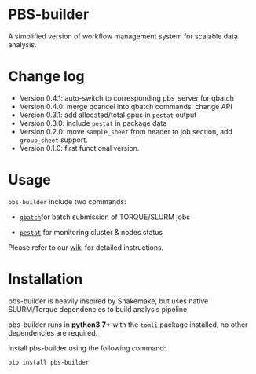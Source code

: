 # PBS-builder

A simplified version of workflow management system for scalable data analysis.

# Change log

- Version 0.4.1: auto-switch to corresponding pbs_server for qbatch
- Version 0.4.0: merge qcancel into qbatch commands, change API
- Version 0.3.1: add allocated/total gpus in `pestat` output
- Version 0.3.0: include `pestat` in package data
- Version 0.2.0: move `sample_sheet` from header to job section, add `group_sheet` support.
- Version 0.1.0: first functional version.

# Usage

`pbs-builder` include two commands:

- [`qbatch`](https://bioinfo.biols.ac.cn/git/zhangjy/pbs-builder/wiki/qbatch%3A+building+automated+and+reproducible+pipelines)for batch submission of TORQUE/SLURM jobs

- [`pestat`](https://bioinfo.biols.ac.cn/git/zhangjy/pbs-builder/wiki/pestat%3A+monitor+node+status) for monitoring cluster & nodes status 

Please refer to our [wiki](https://bioinfo.biols.ac.cn/git/zhangjy/pbs-builder/wiki/_pages) for detailed instructions.

# Installation

pbs-builder is heavily inspired by Snakemake, but uses native SLURM/Torque dependencies to build analysis pipeline.

pbs-builder runs in **python3.7+** with the `tomli` package installed, no other dependencies are required.

Install pbs-builder using the following command:

```bash
pip install pbs-builder
```
